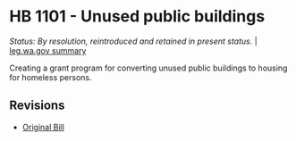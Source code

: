 # HB 1101 - Unused public buildings
*Status: By resolution, reintroduced and retained in present status.* | [leg.wa.gov summary](https://app.leg.wa.gov/billsummary?BillNumber=1101&Year=2021)

Creating a grant program for converting unused public buildings to housing for homeless persons.

## Revisions
* [Original Bill](1/)